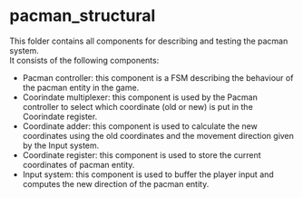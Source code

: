 # pacman_structural

This folder contains all components for describing and testing the pacman system.  
It consists of the following components:  
- Pacman controller: this component is a FSM describing the behaviour of the pacman entity in the game.
- Coorindate multiplexer: this component is used by the Pacman controller to select which coordinate (old or new) is put in the Coorindate register.
- Coordinate adder: this component is used to calculate the new coordinates using the old coordinates and the movement direction given by the Input system.
- Coordinate register: this component is used to store the current coordinates of pacman entity.
- Input system: this component is used to buffer the player input and computes the new direction of the pacman entity.
